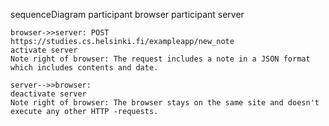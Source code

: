 sequenceDiagram
    participant browser
    participant server

    browser->>server: POST https://studies.cs.helsinki.fi/exampleapp/new_note
    activate server
    Note right of browser: The request includes a note in a JSON format which includes contents and date.

    server-->>browser:
    deactivate server
    Note right of browser: The browser stays on the same site and doesn't execute any other HTTP -requests.